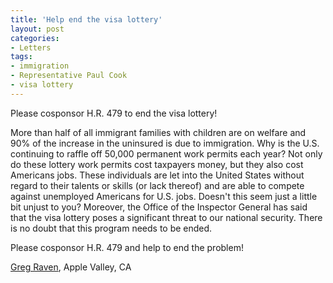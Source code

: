 ```yaml
---
title: 'Help end the visa lottery'
layout: post
categories:
- Letters
tags:
- immigration
- Representative Paul Cook
- visa lottery
---
```


Please cosponsor H.R. 479 to end the visa lottery!

More than half of all immigrant families with children are on welfare and 90% of the increase in the uninsured is due to immigration. Why is the U.S. continuing to raffle off 50,000 permanent work permits each year? Not only do these lottery work permits cost taxpayers money, but they also cost Americans jobs. These individuals are let into the United States without regard to their talents or skills (or lack thereof) and are able to compete against unemployed Americans for U.S. jobs. Doesn't this seem just a little bit unjust to you? Moreover, the Office of the Inspector General has said that the visa lottery poses a significant threat to our national security. There is no doubt that this program needs to be ended.

Please cosponsor H.R. 479 and help to end the problem!

[Greg Raven](https://www.gregraven.org/), Apple Valley, CA
